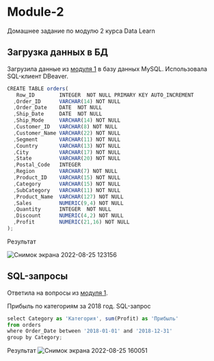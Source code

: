 # Module-2
Домашнее задание по модулю 2 курса Data Learn

Загрузка данных в БД
---

Загрузила данные из [модуля 1](https://github.com/EkaterinaSovetkina/DE-101-Module1) в базу данных MySQL. Использовала SQL-клиент DBeaver.

``` js
CREATE TABLE orders(
   Row_ID        INTEGER  NOT NULL PRIMARY KEY AUTO_INCREMENT
  ,Order_ID      VARCHAR(14) NOT NULL
  ,Order_Date    DATE  NOT NULL
  ,Ship_Date     DATE  NOT NULL
  ,Ship_Mode     VARCHAR(14) NOT NULL
  ,Customer_ID   VARCHAR(8) NOT NULL
  ,Customer_Name VARCHAR(22) NOT NULL
  ,Segment       VARCHAR(11) NOT NULL
  ,Country       VARCHAR(13) NOT NULL
  ,City          VARCHAR(17) NOT NULL
  ,State         VARCHAR(20) NOT NULL
  ,Postal_Code   INTEGER 
  ,Region        VARCHAR(7) NOT NULL
  ,Product_ID    VARCHAR(15) NOT NULL
  ,Category      VARCHAR(15) NOT NULL
  ,SubCategory   VARCHAR(11) NOT NULL
  ,Product_Name  VARCHAR(127) NOT NULL
  ,Sales         NUMERIC(9,4) NOT NULL
  ,Quantity      INTEGER  NOT NULL
  ,Discount      NUMERIC(4,2) NOT NULL
  ,Profit        NUMERIC(21,16) NOT NULL
);
```

Результат

![Снимок экрана 2022-08-25 123156](https://user-images.githubusercontent.com/108063450/186616667-cfce9da1-3325-4625-a3ce-46b40d3b5d8f.png)


SQL-запросы
---

Ответила на вопросы из [модуля 1](https://github.com/EkaterinaSovetkina/DE-101-Module1).

Прибыль по категориям за 2018 год.
SQL-запрос
``` js
select Category as 'Категория', sum(Profit) as 'Прибыль'
from orders 
where Order_Date between '2018-01-01' and '2018-12-31'
group by Category;
```
Результат
![Снимок экрана 2022-08-25 160051](https://user-images.githubusercontent.com/108063450/186658922-bb65f935-d432-44bf-8c2a-3d7b3e619833.png)

